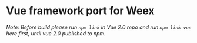 # Vue framework port for Weex

*Note: Before build please run `npm link` in Vue 2.0 repo and run `npm link vue` here first, until vue 2.0 published to npm.*
